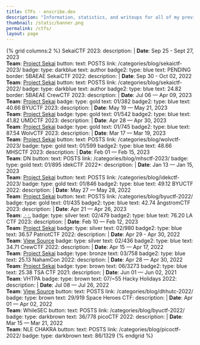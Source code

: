 ```yaml
---
title: CTFs · enscribe.dev
description: "Information, statistics, and writeups for all of my previous cybersecurity Capture the Flag (CTF) competitions."
thumbnail: /static/banner.png
permalink: /ctfs/
layout: page
---
```


{% grid columns:2 %}
<i class="fa-solid fa-music"></i> SekaiCTF 2023:
    description: |
        **Date**: Sep 25 - Sept 27, 2023  
        **Team**: [<i class="fa-solid fa-music"></i> Project Sekai](https://sekai.team/)
    button:
        text: POSTS
        link: /categories/blog/sekaictf-2023/
    badge:
        type: darkblue
        text: <i class="fa-solid fa-pen-nib"></i> author
    badge2:
        type: blue
        text: <i class="fa-solid fa-flag"></i> PENDING
    border: 5BAEAE
<i class="fa-solid fa-music"></i> SekaiCTF 2022:
    description: |
        **Date**: Sep 30 - Oct 02, 2022  
        **Team**: [<i class="fa-solid fa-music"></i> Project Sekai](https://sekai.team/)
    button:
        text: POSTS
        link: /categories/blog/sekaictf-2022/
    badge:
        type: darkblue
        text: <i class="fa-solid fa-pen-nib"></i> author
    badge2:
        type: blue
        text: <i class="fa-solid fa-flag"></i> 24.82
    border: 5BAEAE
<i class="fa-solid fa-people-group"></i> CrewCTF 2023:
    description: |
        **Date**: Jul 06 — Apr 09, 2023  
        **Team**: [<i class="fa-solid fa-music"></i> Project Sekai](https://sekai.team/)
    badge:
        type: gold
        text: <i class="fa-solid fa-ranking-star"></i> 01/382
    badge2:
        type: blue
        text: <i class="fa-solid fa-flag"></i> 40.66
<i class="fa-solid fa-shield-cat"></i> BYUCTF 2023:
    description: |
        **Date**: May 19 — May 21, 2023  
        **Team**: [<i class="fa-solid fa-music"></i> Project Sekai](https://sekai.team/)
    badge:
        type: gold
        text: <i class="fa-solid fa-ranking-star"></i> 01/542
    badge2:
        type: blue
        text: <i class="fa-solid fa-flag"></i> 41.82
<i class="fa-solid fa-question-circle"></i> UMDCTF 2023:
    description: |
        **Date**: Apr 28 — Apr 30, 2023  
        **Team**: [<i class="fa-solid fa-music"></i> Project Sekai](https://sekai.team/)
    badge:
        type: gold
        text: <i class="fa-solid fa-ranking-star"></i> 01/745
    badge2:
        type: blue
        text: <i class="fa-solid fa-flag"></i> 87.54
<i class="fab fa-wolf-pack-battalion"></i> WolvCTF 2023:
    description: |
        **Date**: Mar 17 — Mar 19, 2023  
        **Team**: [<i class="fa-solid fa-music"></i> Project Sekai](https://sekai.team/)
    button:
        text: POSTS
        link: /categories/blog/wolvctf-2023/
    badge:
        type: gold
        text: <i class="fa-solid fa-ranking-star"></i> 01/599
    badge2:
        type: blue
        text: <i class="fa-solid fa-flag"></i> 48.66
<i class="fa-solid fa-crow"></i> MHSCTF 2023:
    description: |
        **Date**: Feb 01 — Feb 15, 2023  
        **Team**: DN
    button:
        text: POSTS
        link: /categories/blog/mhsctf-2023/
    badge:
        type: gold
        text: <i class="fa-solid fa-ranking-star"></i> 01/895
<i class="fa-solid fa-face-meh"></i> idekCTF 2022*:
    description: |
        **Date**: Jan 13 — Jan 15, 2023  
        **Team**: [<i class="fa-solid fa-music"></i> Project Sekai](https://sekai.team/)
    button:
        text: POSTS
        link: /categories/blog/idekctf-2023/
    badge:
        type: gold
        text: <i class="fa-solid fa-ranking-star"></i> 01/846
    badge2:
        type: blue
        text: <i class="fa-solid fa-flag"></i> 49.12
<i class="fa-solid fa-shield-cat"></i> BYUCTF 2022:
    description: |
        **Date**: May 27 — May 28, 2022  
        **Team**: [<i class="fa-solid fa-music"></i> Project Sekai](https://sekai.team/)
    button:
        text: POSTS
        link: /categories/blog/byuctf-2022/
    badge:
        type: gold
        text: <i class="fa-solid fa-ranking-star"></i> 01/435
    badge2:
        type: blue
        text: <i class="fa-solid fa-flag"></i> 42.74
<i class="fa-solid fa-pen-ruler"></i> ångstromCTF 2023:
    description: |
        **Date**: Apr 21 — Apr 26, 2023  
        **Team**: [.;,;.](https://ctftime.org/team/222911)
    badge:
        type: silver
        text: <i class="fa-solid fa-ranking-star"></i> 02/479
    badge2:
        type: blue
        text: <i class="fa-solid fa-flag"></i> 76.20
<i class="fa-solid fa-school"></i> LA CTF 2023:
    description: |
        **Date**: Feb 10 — Feb 12, 2023  
        **Team**: [<i class="fa-solid fa-music"></i> Project Sekai](https://sekai.team/)
    badge:
        type: silver
        text: <i class="fa-solid fa-ranking-star"></i> 02/980
    badge2:
        type: blue
        text: <i class="fa-solid fa-flag"></i> 36.57
<i class="fa-solid fa-flag-usa"></i> PatriotCTF 2022:
    description: |
        **Date**: Apr 29 - Apr 30, 2022  
        **Team**: [<i class="fa-solid fa-file-code"></i> View Source](https://ctftime.org/team/175828)
    badge:
        type: silver
        text: <i class="fa-solid fa-ranking-star"></i> 02/436
    badge2:
        type: blue
        text: <i class="fa-solid fa-flag"></i> 34.71
<i class="fa-solid fa-people-group"></i> CrewCTF 2022:
    description: |
        **Date**: Apr 15 — Apr 17, 2022  
        **Team**: [<i class="fa-solid fa-music"></i> Project Sekai](https://sekai.team/)
    badge:
        type: bronze
        text: <i class="fa-solid fa-ranking-star"></i> 03/758
    badge2:
        type: blue
        text: <i class="fa-solid fa-flag"></i> 25.13
<i class="fa-solid fa-shield-halved"></i> NahamCon 2022:
    description: |
        **Date**: Apr 28 — Apr 30, 2022  
        **Team**: [<i class="fa-solid fa-music"></i> Project Sekai](https://sekai.team/)
    badge:
        type: brown
        text: <i class="fa-solid fa-ranking-star"></i> 06/3273
    badge2:
        type: blue
        text: <i class="fa-solid fa-flag"></i> 25.38
<i class="fa-solid fa-microchip"></i> TSA CTF 2021:
    description: |
        <b>Date</b>: Jun 01 — Jun 02, 2021<br>
        <b>Team</b>: VHTPA
    badge:
        type: brown
        text: <i class="fa-solid fa-ranking-star"></i> 07/~55
<i class="fa-solid fa-laptop-code"></i> Hacky Holidays 2022:
    description: |
        <b>Date</b>: Jul 08 — Jul 26, 2022<br>
        <b>Team</b>: [<i class="fa-solid fa-file-code"></i> View Source](https://ctftime.org/team/175828)
    button:
        text: POSTS
        link: /categories/blog/dhhutc-2022/
    badge:
        type: brown
        text: <i class="fa-solid fa-ranking-star"></i> 29/919
<i class="fa-solid fa-user-astronaut"></i> Space Heroes CTF:
    description: |
        <b>Date</b>: Apr 01 — Apr 02, 2022<br>
        <b>Team</b>: WhileSEC
    button:
        text: POSTS
        link: /categories/blog/byuctf-2022/
    badge:
        type: darkbrown
        text: <i class="fa-solid fa-ranking-star"></i> 36/778
<i class="fa-solid fa-graduation-cap"></i> picoCTF 2022:
    description: |
        <b>Date</b>: Mar 15 — Mar 21, 2022<br>
        <b>Team</b>: NLE CHAKRA
    button:
        text: POSTS
        link: /categories/blog/picoctf-2022/
    badge:
        type: darkbrown
        text: <i class="fa-solid fa-ranking-star"></i> 86/1329
{% endgrid %}